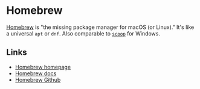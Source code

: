 # Homebrew

[Homebrew](https://brew.sh) is "the missing package manager for macOS (or Linux)." It's like a universal `apt` or `dnf`. Also comparable to [`scoop`](https://scoop.sh) for Windows.

## Links

- [Homebrew homepage](https://brew.sh)
- [Homebrew docs](https://docs.brew.sh)
- [Homebrew Github](https://github.com/Homebrew/brew)


